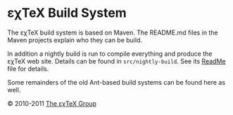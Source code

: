 εχTeX Build System
==============================

The εχTeX build system is based on Maven. The README.md
files in the Maven projects explain who they can be build.

In addition a nightly build is run to compile everything and produce the
εχTeX web site. Details can be found in `src/nightly-build`.
See its [ReadMe](src/nightly-build/) file for details.

Some remainders of the old Ant-based build systems can be found here as
well.

© 2010-2011 [The εχTeX Group](mailto:extex@dante.de)
